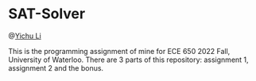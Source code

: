 # SAT-Solver
@[Yichu Li](https://github.com/YichuL)

This is the programming assignment of mine for ECE 650 2022 Fall, University of Waterloo.
There are 3 parts of this repository: assignment 1, assignment 2 and the bonus.
